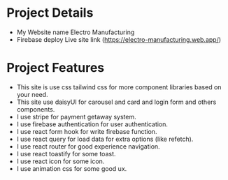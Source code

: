 # Project Details
* My Website name Electro Manufacturing
* Firebase deploy Live site link (https://electro-manufacturing.web.app/)

# Project Features
* This site is use css tailwind css for more component libraries based on your need.
* This site use daisyUI for carousel and card and login form and others components.
* I use stripe for payment getaway system.
* I use firebase authentication for user authentication.
* I use react form hook for write firebase function.
* I use react query for load data for extra options (like refetch).
* I use react router for good experience navigation.
* I use react toastify for some toast.
* I use react icon for some icon.
* I use animation css for some good ux.